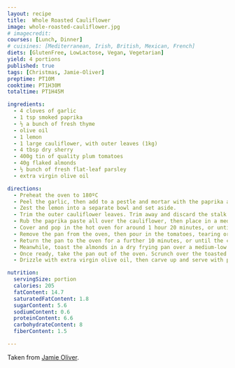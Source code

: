 ```yaml
---
layout: recipe
title:  Whole Roasted Cauliflower
image: whole-roasted-cauliflower.jpg
# imagecredit:
courses: [Lunch, Dinner]
# cuisines: [Mediterranean, Irish, British, Mexican, French]
diets: [GlutenFree, LowLactose, Vegan, Vegetarian]
yield: 4 portions
published: true
tags: [Christmas, Jamie-Oliver]
preptime: PT10M
cooktime: PT1H30M
totaltime: PT1H45M

ingredients:
  - 4 cloves of garlic
  - 1 tsp smoked paprika
  - ½ a bunch of fresh thyme
  - olive oil
  - 1 lemon
  - 1 large cauliflower, with outer leaves (1kg)
  - 4 tbsp dry sherry
  - 400g tin of quality plum tomatoes
  - 40g flaked almonds
  - ½ bunch of fresh flat-leaf parsley
  - extra virgin olive oil

directions:
  - Preheat the oven to 180ºC
  - Peel the garlic, then add to a pestle and mortar with the paprika and half the thyme leaves. Bash well to a rough paste, then muddle in 2 tablespoons of olive oil and season.
  - Zest the lemon into a separate bowl and set aside.
  - Trim the outer cauliflower leaves. Trim away and discard the stalk so the cauliflower can sit flat, then cut a cross into the base.
  - Rub the paprika paste all over the cauliflower, then place in a medium casserole pan. Drizzle over the sherry and squeeze the lemon juice on top.
  - Cover and pop in the hot oven for around 1 hour 20 minutes, or until tender, removing the lid for the final 20 minutes.
  - Remove the pan from the oven, then pour in the tomatoes, tearing or slicing them up into chunks. Sprinkle over the lemon zest and pick over the remaining thyme leaves.
  - Return the pan to the oven for a further 10 minutes, or until the cauliflower is golden.
  - Meanwhile, toast the almonds in a dry frying pan over a medium-low heat until golden, then leave to cool.
  - Once ready, take the pan out of the oven. Scrunch over the toasted almonds, then pick, roughly chop and scatter the parsley leaves on top.
  - Drizzle with extra virgin olive oil, then carve up and serve with pilaf rice and steamed greens, or as part of a bigger spread.

nutrition:
  servingSize: portion
  calories: 205
  fatContent: 14.7
  saturatedFatContent: 1.8
  sugarContent: 5.6
  sodiumContent: 0.6
  proteinContent: 6.6
  carbohydrateContent: 8
  fiberContent: 1.5

---
```


Taken from [Jamie Oliver](https://www.jamieoliver.com/recipes/vegetables-recipes/whole-roasted-cauliflower/).
